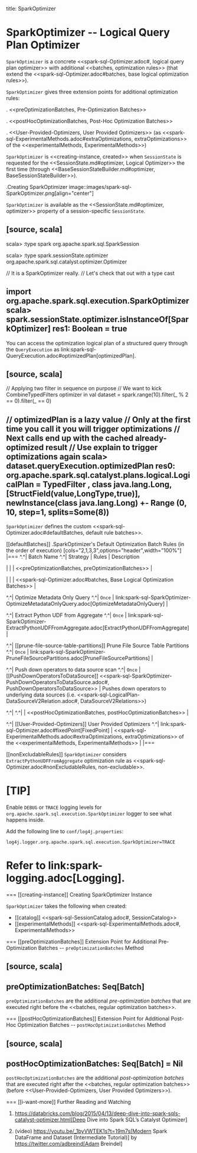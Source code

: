 title: SparkOptimizer

# SparkOptimizer -- Logical Query Plan Optimizer

`SparkOptimizer` is a concrete <<spark-sql-Optimizer.adoc#, logical query plan optimizer>> with additional <<batches, optimization rules>> (that extend the <<spark-sql-Optimizer.adoc#batches, base logical optimization rules>>).

`SparkOptimizer` gives three extension points for additional optimization rules:

. <<preOptimizationBatches, Pre-Optimization Batches>>

. <<postHocOptimizationBatches, Post-Hoc Optimization Batches>>

. <<User-Provided-Optimizers, User Provided Optimizers>> (as <<spark-sql-ExperimentalMethods.adoc#extraOptimizations, extraOptimizations>> of the <<experimentalMethods, ExperimentalMethods>>)

`SparkOptimizer` is <<creating-instance, created>> when `SessionState` is requested for the <<SessionState.md#optimizer, Logical Optimizer>> the first time (through <<BaseSessionStateBuilder.md#optimizer, BaseSessionStateBuilder>>).

.Creating SparkOptimizer
image::images/spark-sql-SparkOptimizer.png[align="center"]

`SparkOptimizer` is available as the <<SessionState.md#optimizer, optimizer>> property of a session-specific `SessionState`.

[source, scala]
----
scala> :type spark
org.apache.spark.sql.SparkSession

scala> :type spark.sessionState.optimizer
org.apache.spark.sql.catalyst.optimizer.Optimizer

// It is a SparkOptimizer really.
// Let's check that out with a type cast

import org.apache.spark.sql.execution.SparkOptimizer
scala> spark.sessionState.optimizer.isInstanceOf[SparkOptimizer]
res1: Boolean = true
----

You can access the optimization logical plan of a structured query through the `QueryExecution` as link:spark-sql-QueryExecution.adoc#optimizedPlan[optimizedPlan].

[source, scala]
----
// Applying two filter in sequence on purpose
// We want to kick CombineTypedFilters optimizer in
val dataset = spark.range(10).filter(_ % 2 == 0).filter(_ == 0)

// optimizedPlan is a lazy value
// Only at the first time you call it you will trigger optimizations
// Next calls end up with the cached already-optimized result
// Use explain to trigger optimizations again
scala> dataset.queryExecution.optimizedPlan
res0: org.apache.spark.sql.catalyst.plans.logical.LogicalPlan =
TypedFilter <function1>, class java.lang.Long, [StructField(value,LongType,true)], newInstance(class java.lang.Long)
+- Range (0, 10, step=1, splits=Some(8))
----

`SparkOptimizer` defines the custom <<spark-sql-Optimizer.adoc#defaultBatches, default rule batches>>.

[[defaultBatches]]
.SparkOptimizer's Default Optimization Batch Rules (in the order of execution)
[cols="2,1,3,3",options="header",width="100%"]
|===
^.^| Batch Name
^.^| Strategy
| Rules
| Description

|
|
| <<preOptimizationBatches, preOptimizationBatches>>
|

|
|
| <<spark-sql-Optimizer.adoc#batches, Base Logical Optimization Batches>>
|

^.^| Optimize Metadata Only Query
^.^| `Once`
| link:spark-sql-SparkOptimizer-OptimizeMetadataOnlyQuery.adoc[OptimizeMetadataOnlyQuery]
|

^.^| Extract Python UDF from Aggregate
^.^| `Once`
| link:spark-sql-SparkOptimizer-ExtractPythonUDFFromAggregate.adoc[ExtractPythonUDFFromAggregate]
|

^.^| [[prune-file-source-table-partitions]] Prune File Source Table Partitions
^.^| `Once`
| link:spark-sql-SparkOptimizer-PruneFileSourcePartitions.adoc[PruneFileSourcePartitions]
|

^.^| Push down operators to data source scan
^.^| `Once`
| [[PushDownOperatorsToDataSource]] <<spark-sql-SparkOptimizer-PushDownOperatorsToDataSource.adoc#, PushDownOperatorsToDataSource>>
| Pushes down operators to underlying data sources (i.e. <<spark-sql-LogicalPlan-DataSourceV2Relation.adoc#, DataSourceV2Relations>>)

^.^|
^.^|
| <<postHocOptimizationBatches, postHocOptimizationBatches>>
|

^.^| [[User-Provided-Optimizers]] User Provided Optimizers
^.^| link:spark-sql-Optimizer.adoc#fixedPoint[FixedPoint]
| <<spark-sql-ExperimentalMethods.adoc#extraOptimizations, extraOptimizations>> of the <<experimentalMethods, ExperimentalMethods>>
|
|===

[[nonExcludableRules]]
`SparkOptimizer` considers `ExtractPythonUDFFromAggregate` optimization rule as <<spark-sql-Optimizer.adoc#nonExcludableRules, non-excludable>>.

[TIP]
====
Enable `DEBUG` or `TRACE` logging levels for `org.apache.spark.sql.execution.SparkOptimizer` logger to see what happens inside.

Add the following line to `conf/log4j.properties`:

```
log4j.logger.org.apache.spark.sql.execution.SparkOptimizer=TRACE
```

Refer to link:spark-logging.adoc[Logging].
====

=== [[creating-instance]] Creating SparkOptimizer Instance

`SparkOptimizer` takes the following when created:

* [[catalog]] <<spark-sql-SessionCatalog.adoc#, SessionCatalog>>
* [[experimentalMethods]] <<spark-sql-ExperimentalMethods.adoc#, ExperimentalMethods>>

=== [[preOptimizationBatches]] Extension Point for Additional Pre-Optimization Batches -- `preOptimizationBatches` Method

[source, scala]
----
preOptimizationBatches: Seq[Batch]
----

`preOptimizationBatches` are the additional *pre-optimization batches* that are executed right before the <<batches, regular optimization batches>>.

=== [[postHocOptimizationBatches]] Extension Point for Additional Post-Hoc Optimization Batches -- `postHocOptimizationBatches` Method

[source, scala]
----
postHocOptimizationBatches: Seq[Batch] = Nil
----

`postHocOptimizationBatches` are the additional *post-optimization batches* that are executed right after the <<batches, regular optimization batches>> (before <<User-Provided-Optimizers, User Provided Optimizers>>).

=== [[i-want-more]] Further Reading and Watching

1. https://databricks.com/blog/2015/04/13/deep-dive-into-spark-sqls-catalyst-optimizer.html[Deep Dive into Spark SQL’s Catalyst Optimizer]

2. (video) https://youtu.be/_1byVWTEK1s?t=19m7s[Modern Spark DataFrame and Dataset (Intermediate Tutorial)] by https://twitter.com/adbreind[Adam Breindel]

